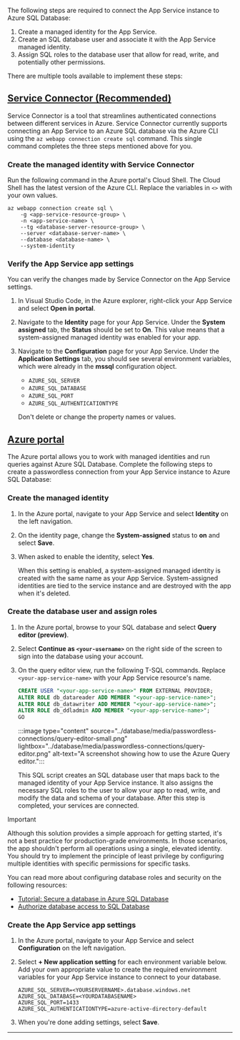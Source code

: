 The following steps are required to connect the App Service instance to Azure SQL Database:

1. Create a managed identity for the App Service.
1. Create an SQL database user and associate it with the App Service managed identity.
1. Assign SQL roles to the database user that allow for read, write, and potentially other permissions.

There are multiple tools available to implement these steps:

## [Service Connector (Recommended)](#tab/service-connector)

Service Connector is a tool that streamlines authenticated connections between different services in Azure. Service Connector currently supports connecting an App Service to an Azure SQL database via the Azure CLI using the `az webapp connection create sql` command. This single command completes the three steps mentioned above for you.

### Create the managed identity with Service Connector

Run the following command in the Azure portal's Cloud Shell. The Cloud Shell has the latest version of the Azure CLI. Replace the variables in `<>` with your own values. 

```azurecli
az webapp connection create sql \
    -g <app-service-resource-group> \
    -n <app-service-name> \
    --tg <database-server-resource-group> \
    --server <database-server-name> \
    --database <database-name> \
    --system-identity
```

### Verify the App Service app settings

You can verify the changes made by Service Connector on the App Service settings.

1. In Visual Studio Code, in the Azure explorer, right-click your App Service and select **Open in portal**.
1. Navigate to the **Identity** page for your App Service. Under the **System assigned** tab, the **Status** should be set to **On**. This value means that a system-assigned managed identity was enabled for your app.
1. Navigate to the **Configuration** page for your App Service. Under the **Application Settings** tab, you should see several environment variables, which were already in the **mssql** configuration object. 

    * `AZURE_SQL_SERVER`
    * `AZURE_SQL_DATABASE`
    * `AZURE_SQL_PORT`
    * `AZURE_SQL_AUTHENTICATIONTYPE`

    Don't delete or change the property names or values.



## [Azure portal](#tab/azure-portal)

The Azure portal allows you to work with managed identities and run queries against Azure SQL Database. Complete the following steps to create a passwordless connection from your App Service instance to Azure SQL Database:

### Create the managed identity

1. In the Azure portal, navigate to your App Service and select **Identity** on the left navigation.

1. On the identity page, change the **System-assigned** status to **on** and select **Save**. 
1. When asked to enable the identity, select **Yes**.

    When this setting is enabled, a system-assigned managed identity is created with the same name as your App Service. System-assigned identities are tied to the service instance and are destroyed with the app when it's deleted.

### Create the database user and assign roles

1. In the Azure portal, browse to your SQL database and select **Query editor (preview)**.

1. Select **Continue as `<your-username>`** on the right side of the screen to sign into the database using your account.

1. On the query editor view, run the following T-SQL commands. Replace `<your-app-service-name>` with your App Service resource's name.

    ```sql
    CREATE USER "<your-app-service-name>" FROM EXTERNAL PROVIDER;
    ALTER ROLE db_datareader ADD MEMBER "<your-app-service-name>";
    ALTER ROLE db_datawriter ADD MEMBER "<your-app-service-name>";
    ALTER ROLE db_ddladmin ADD MEMBER "<your-app-service-name>";
    GO
    ```

    :::image type="content" source="../database/media/passwordless-connections/query-editor-small.png" lightbox="../database/media/passwordless-connections/query-editor.png" alt-text="A screenshot showing how to use the Azure Query editor.":::

    This SQL script creates an SQL database user that maps back to the managed identity of your App Service instance. It also assigns the necessary SQL roles to the user to allow your app to read, write, and modify the data and schema of your database. After this step is completed, your services are connected.

> [!IMPORTANT]
> Although this solution provides a simple approach for getting started, it's not a best practice for production-grade environments. In those scenarios, the app shouldn't perform all operations using a single, elevated identity. You should try to implement the principle of least privilege by configuring multiple identities with specific permissions for specific tasks.
>
> You can read more about configuring database roles and security on the following resources:
>
> - [Tutorial: Secure a database in Azure SQL Database](../database/secure-database-tutorial.md)
> - [Authorize database access to SQL Database](../database/logins-create-manage.md)

### Create the App Service app settings

1. In the Azure portal, navigate to your App Service and select **Configuration** on the left navigation.
1. Select **+ New application setting** for each environment variable below. Add your own appropriate value to create the required environment variables for your App Service instance to connect to your database.

    ```text
    AZURE_SQL_SERVER=<YOURSERVERNAME>.database.windows.net
    AZURE_SQL_DATABASE=<YOURDATABASENAME>
    AZURE_SQL_PORT=1433
    AZURE_SQL_AUTHENTICATIONTYPE=azure-active-directory-default
    ```

1. When you're done adding settings, select **Save**.
---
